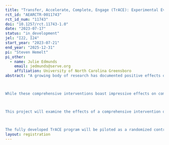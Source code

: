 ```yaml
---
title: "Transfer, Accelerate, Complete, Engage (TrACE): Experimental Evidence on Transfer Student Success at Four-Year Universities"
rct_id: "AEARCTR-0011743"
rct_id_num: "11743"
doi: "10.1257/rct.11743-1.0"
date: "2023-07-17"
status: "in_development"
jel: "I22, I24"
start_year: "2023-07-21"
end_year: "2025-12-31"
pi: "Steven Hemelt"
pi_other:
  - name: Julie Edmunds
    email: jedmunds@serve.org
    affiliation: University of North Carolina Greensboro
abstract: "A growing body of research has documented positive effects of multifaceted interventions on rates of college completion, most notably among students at community colleges (Dynarski & Oster, 2016; Scrivener et al., 2015; Weiss et al., 2019). These interventions typically combine financial, advising, academic, and social supports. For example, the Accelerated Study in Associate Programs (ASAP) blended substantial financial support with intensive, personalized advising and structured requirements (e.g., students had to enroll full time). The ASAP program was piloted at community colleges in New York and boosted 3-year and 6-year degree completion rates by 18 and 10 percentage points, respectively. A similar, ASAP-like intervention in Ohio nearly doubled the 3-year completion rate for community college students seeking an associate degree (i.e., from 19 to 35 percent).

While these comprehensive interventions boast impressive effects on completion within the community college context, little work has explored the capacity of similar interventions to address barriers faced by community college students who transfer to 4-year institutions.  These students often struggle to persist and complete at rates comparable to peers who started their college journeys at a 4-year institution. For example, within the UNC System of public 4-year institutions, the 2-year completion rate for students who transfer from community colleges (with an associate degree) is about 33 percent—nearly 34 percentage points lower than their within-cohort peers who started at a public 4-year institution (i.e., a 4-year completion rate of 67 percent). Gaps in 3-year completion rates between transfers from community colleges and their within-cohort native peers are around 23 percentage points for recent cohorts.

This project will examine the effects of a comprehensive intervention on outcomes for students at public 4-year institutions who have transferred from community colleges. The Transfer, Accelerate, Complete, Engage (TrACE) intervention is adapted from the ASAP/ACE model and will be implemented at three public 4-year universities in the UNC System. TrACE was piloted in a non-randomized fashion during the 2022-23 academic year in order to set up structures and processes necessary for delivering program components. 

The fully developed TrACE program will be piloted as a randomized controlled trial across three public 4-year universities in the UNC System in Fall 2023. The duration of the program is two years (i.e., 2023-24 and 2024-25). We will examine the effects of TrACE on measures of postsecondary progress, performance, and completion (e.g., graduation within two and three years of transfer)."
layout: registration
---
```


